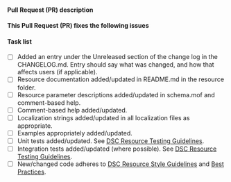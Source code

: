 <!--
    Thanks for submitting a Pull Request (PR) to this project.
    Your contribution to this project is greatly appreciated!

    Please make sure you have read the [Contribution Guidelines](https://github.com/PowerShell/SChannelDsc/wiki/Contributing%20to%20SChannelDsc).

    Please prefix the PR title with the resource name,
    e.g. 'ResourceName: My short description'.
    If this is a breaking change, then also prefix the PR title
    with 'BREAKING CHANGE:',
    e.g. 'BREAKING CHANGE: ResourceName: My short description'.

    You may remove this comment block, and the other comment blocks, but please
    keep the headers and the task list.
-->
#### Pull Request (PR) description
<!--
    Replace this comment block with a description of your PR.
-->

#### This Pull Request (PR) fixes the following issues
<!--
    If this PR does not fix an open issue, replace this comment block with None.
    If this PR resolves one or more open issues, replace this comment block with
    a list the issues using a GitHub closing keyword, e.g.:
    - Fixes #123
    - Fixes #124
-->

#### Task list
<!--
    To aid community reviewers in reviewing and merging your PR, please take
    the time to run through the below checklist and make sure your PR has
    everything updated as required.

    Change to [x] for each task in the task list that applies to your PR.
    For those task that don't apply to you PR, leave those as is.
-->
- [ ] Added an entry under the Unreleased section of the change log in the CHANGELOG.md.
      Entry should say what was changed, and how that affects users (if applicable).
- [ ] Resource documentation added/updated in README.md in the resource folder.
- [ ] Resource parameter descriptions added/updated in schema.mof
      and comment-based help.
- [ ] Comment-based help added/updated.
- [ ] Localization strings added/updated in all localization files as appropriate.
- [ ] Examples appropriately added/updated.
- [ ] Unit tests added/updated. See [DSC Resource Testing Guidelines](https://github.com/PowerShell/DscResources/blob/master/TestsGuidelines.md).
- [ ] Integration tests added/updated (where possible). See [DSC Resource Testing Guidelines](https://github.com/PowerShell/DscResources/blob/master/TestsGuidelines.md).
- [ ] New/changed code adheres to [DSC Resource Style Guidelines](https://github.com/PowerShell/DscResources/blob/master/StyleGuidelines.md) and [Best Practices](https://github.com/PowerShell/DscResources/blob/master/BestPractices.md).
